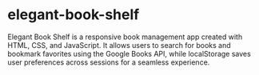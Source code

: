 # elegant-book-shelf
Elegant Book Shelf is a responsive book management app created with HTML, CSS, and JavaScript. It allows users to search for books and bookmark favorites using the Google Books API, while localStorage saves user preferences across sessions for a seamless experience.
